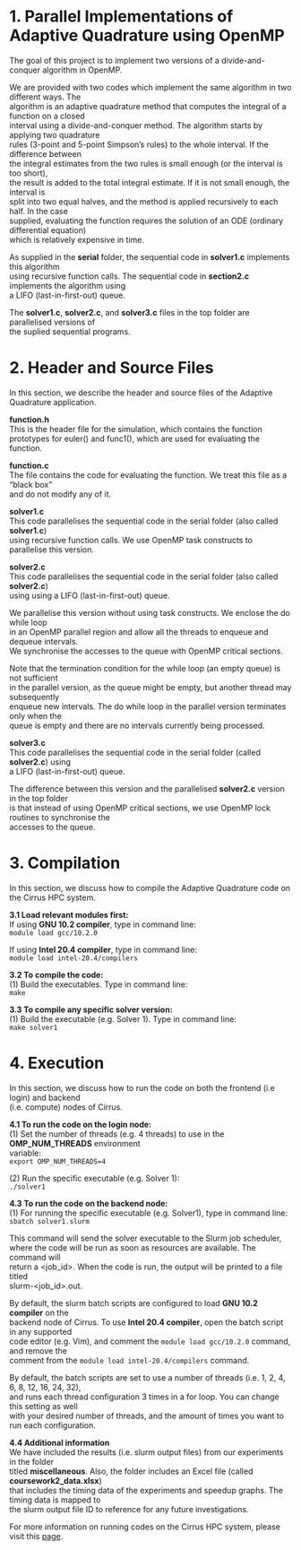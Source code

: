 # 1. Parallel Implementations of Adaptive Quadrature using OpenMP  
The goal of this project is to implement two versions of a divide-and-conquer algorithm in OpenMP.  

We are provided with two codes which implement the same algorithm in two different ways. The  
algorithm is an adaptive quadrature method that computes the integral of a function on a closed  
interval using a divide-and-conquer method. The algorithm starts by applying two quadrature  
rules (3-point and 5-point  Simpson’s rules) to the whole interval. If the difference between  
the integral estimates from the two rules is small enough (or the interval is too short),  
the result is added to the total integral estimate. If it is not small enough, the interval is  
split into two equal halves, and the method is applied recursively to each half. In the case  
supplied, evaluating the function requires the solution of an ODE (ordinary differential equation)  
which is relatively expensive in time.  

As supplied in the **serial** folder, the sequential code in **solver1.c** implements this algorithm  
using recursive function calls. The sequential code in **section2.c** implements the algorithm using  
a LIFO (last-in-first-out) queue.    

The **solver1.c**, **solver2.c**, and **solver3.c** files in the top folder are parallelised versions of  
the suplied sequential programs.  


# 2. Header and Source Files  
In this section, we describe the header and source files of the Adaptive Quadrature application.  

**function.h**  
This is the header file for the simulation, which contains the function  
prototypes for euler() and func1(), which are used for evaluating the  
function.    

**function.c**  
The file contains the code for evaluating the function. We treat this file as a “black box”  
and do not modify any of it.  

**solver1.c**  
This code parallelises the sequential code in the serial folder (also called **solver1.c**)  
using recursive function calls. We use OpenMP task constructs to parallelise this version.  

**solver2.c**  
This code parallelises the sequential code in the serial folder (also called **solver2.c**)  
using using a LIFO (last-in-first-out) queue.  

We parallelise this version without using task constructs. We enclose the do while loop  
in an OpenMP parallel region and allow all the threads to enqueue and dequeue intervals.  
We synchronise the accesses to the queue with OpenMP critical sections.  

Note that the termination condition for the while loop (an empty queue) is not sufficient  
in the parallel version, as the queue might be empty, but another thread may subsequently  
enqueue new intervals. The do while loop in the parallel version terminates only when the  
queue is empty and there are no intervals currently being processed.  

**solver3.c**  
This code parallelises the sequential code in the serial folder (called **solver2.c**) using  
a LIFO (last-in-first-out) queue.  

The difference between this version and the parallelised **solver2.c** version in the top folder  
is that instead of using OpenMP critical sections, we use OpenMP lock routines to synchronise the  
accesses to the queue.  


# 3. Compilation  
In this section, we discuss how to compile the Adaptive Quadrature code on the Cirrus HPC system.   

**3.1 Load relevant modules first:**  
If using **GNU 10.2 compiler**, type in command line:  
```module load gcc/10.2.0```  

If using **Intel 20.4 compiler**, type in command line:  
```module load intel-20.4/compilers```  

**3.2 To compile the code:**   
(1) Build the executables. Type in command line:  
```make```  

**3.3 To compile any specific solver version:**  
(1) Build the executable (e.g. Solver 1). Type in command line:  
```make solver1```  


# 4. Execution  
In this section, we discuss how to run the code on both the frontend (i.e login) and backend  
(i.e. compute) nodes of Cirrus.   

**4.1 To run the code on the login node:**    
(1) Set the number of threads (e.g. 4 threads) to use in the **OMP_NUM_THREADS** environment   
variable:  
```export OMP_NUM_THREADS=4```  

(2) Run the specific executable (e.g. Solver 1):  
```./solver1```  

**4.3 To run the code on the backend node:**  
(1) For running the specific executable (e.g. Solver1), type in command line:  
```sbatch solver1.slurm```  

This command will send the solver executable to the Slurm job scheduler,  
where the code will be run as soon as resources are available. The command will  
return a <job_id>. When the code is run, the output will be printed to a file titled  
slurm-<job_id>.out.  

By default, the slurm batch scripts are configured to load **GNU 10.2 compiler** on the  
backend node of Cirrus. To use **Intel 20.4 compiler**, open the batch script in any supported  
code editor (e.g. Vim), and comment the ```module load gcc/10.2.0``` command, and remove the    
comment from the ```module load intel-20.4/compilers``` command.  

By default, the batch scripts are set to use a number of threads (i.e. 1, 2, 4, 6, 8, 12, 16, 24, 32),  
and runs each thread configuration 3 times in a for loop. You can change this setting as well   
with your desired number of threads, and the amount of times you want to run each configuration.   

**4.4 Additional information**  
We have included the results (i.e. slurm output files) from our experiments in the folder  
titled **miscellaneous**. Also, the folder includes an Excel file (called **coursework2_data.xlsx**)   
that includes the timing data of the experiments and speedup graphs. The timing data is mapped to  
the slurm output file ID to reference for any future investigations.  

For more information on running codes on the Cirrus HPC system, please visit this [page](https://cirrus.readthedocs.io/en/main/user-guide/batch.html).  
